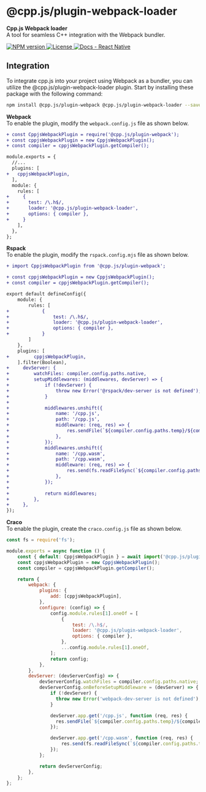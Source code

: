 # @cpp.js/plugin-webpack-loader
**Cpp.js Webpack loader**  
A tool for seamless C++ integration with the Webpack bundler.

<a href="https://www.npmjs.com/package/@cpp.js/plugin-webpack-loader">
    <img alt="NPM version" src="https://img.shields.io/npm/v/@cpp.js/plugin-webpack-loader?style=for-the-badge" />
</a>
<a href="https://github.com/bugra9/cpp.js/blob/main/LICENSE">
    <img alt="License" src="https://img.shields.io/github/license/bugra9/cpp.js?style=for-the-badge" />
</a>
<a href="https://cpp.js.org/docs/guide/integrate-into-existing-project/webpack">
    <img alt="Docs - React Native" src="https://img.shields.io/badge/Docs_-_Webpack-20B2AA?style=for-the-badge" />
</a>

## Integration
To integrate cpp.js into your project using Webpack as a bundler, you can utilize the @cpp.js/plugin-webpack-loader plugin. Start by installing these package with the following command:

```sh
npm install @cpp.js/plugin-webpack @cpp.js/plugin-webpack-loader --save-dev
```

**Webpack**  
To enable the plugin, modify the `webpack.config.js` file as shown below.

```diff
+ const CppjsWebpackPlugin = require('@cpp.js/plugin-webpack');
+ const cppjsWebpackPlugin = new CppjsWebpackPlugin();
+ const compiler = cppjsWebpackPlugin.getCompiler();

module.exports = {
  //...
  plugins: [
+   cppjsWebpackPlugin,
  ],
  module: {
    rules: [
+     {
+       test: /\.h$/,
+       loader: '@cpp.js/plugin-webpack-loader',
+       options: { compiler },
+     }
    ],
  },
};
```

**Rspack**  
To enable the plugin, modify the `rspack.config.mjs` file as shown below.

```diff
+ import CppjsWebpackPlugin from '@cpp.js/plugin-webpack';

+ const cppjsWebpackPlugin = new CppjsWebpackPlugin();
+ const compiler = cppjsWebpackPlugin.getCompiler();

export default defineConfig({
	module: {
		rules: [
+            {
+                test: /\.h$/,
+                loader: '@cpp.js/plugin-webpack-loader',
+                options: { compiler },
+            }
		]
	},
	plugins: [
+         cppjsWebpackPlugin,
	].filter(Boolean),
+     devServer: {
+         watchFiles: compiler.config.paths.native,
+         setupMiddlewares: (middlewares, devServer) => {
+             if (!devServer) {
+                 throw new Error('@rspack/dev-server is not defined');
+             }
+ 
+             middlewares.unshift({
+                 name: '/cpp.js',
+                 path: '/cpp.js',
+                 middleware: (req, res) => {
+                     res.sendFile(`${compiler.config.paths.temp}/${compiler.config.general.name}.browser.js`);
+                 },
+             });
+             middlewares.unshift({
+                 name: '/cpp.wasm',
+                 path: '/cpp.wasm',
+                 middleware: (req, res) => {
+                     res.send(fs.readFileSync(`${compiler.config.paths.temp}/${compiler.config.general.name}.wasm`));
+                 },
+             });
+ 
+             return middlewares;
+         },
+     },
});
```

**Craco**  
To enable the plugin, create the `craco.config.js` file as shown below.

```js
const fs = require('fs');

module.exports = async function () {
    const { default: CppjsWebpackPlugin } = await import('@cpp.js/plugin-webpack');
    const cppjsWebpackPlugin = new CppjsWebpackPlugin();
    const compiler = cppjsWebpackPlugin.getCompiler();

    return {
        webpack: {
            plugins: {
                add: [cppjsWebpackPlugin],
            },
            configure: (config) => {
                config.module.rules[1].oneOf = [
                    {
                        test: /\.h$/,
                        loader: '@cpp.js/plugin-webpack-loader',
                        options: { compiler },
                    },
                    ...config.module.rules[1].oneOf,
                ];
                return config;
            },
        },
        devServer: (devServerConfig) => {
            devServerConfig.watchFiles = compiler.config.paths.native;
            devServerConfig.onBeforeSetupMiddleware = (devServer) => {
                if (!devServer) {
                  throw new Error('webpack-dev-server is not defined');
                }

                devServer.app.get('/cpp.js', function (req, res) {
                  res.sendFile(`${compiler.config.paths.temp}/${compiler.config.general.name}.browser.js`);
                });

                devServer.app.get('/cpp.wasm', function (req, res) {
                    res.send(fs.readFileSync(`${compiler.config.paths.temp}/${compiler.config.general.name}.wasm`));
                });
            };

            return devServerConfig;
        },
    };
};
```
